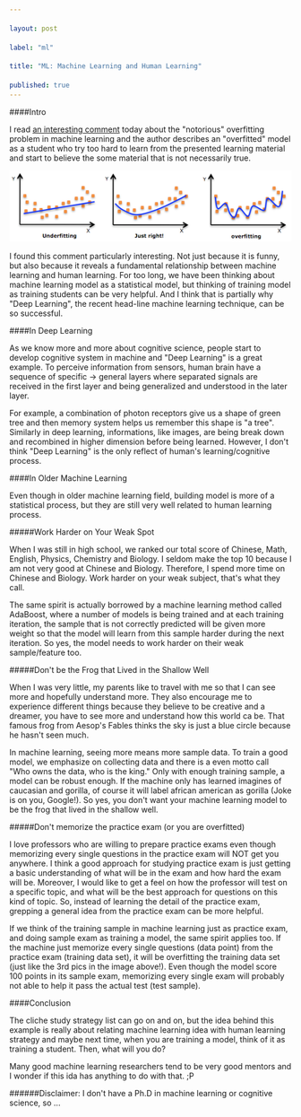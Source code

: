 ```yaml
---

layout: post

label: "ml"

title: "ML: Machine Learning and Human Learning"

published: true
---
```


####Intro

I read [an interesting comment](http://zhi.hu/o889) today about the "notorious" overfitting problem in machine learning and the author describes an "overfitted" model as a student who try too hard to learn from the presented learning material and start to believe the some material that is not necessarily true.

![The Interesting Book Write](https://raw.githubusercontent.com/WesleyyC/blog/gh-pages/images/machine-learn.png)

I found this comment particularly interesting. Not just because it is funny, but also because it reveals a fundamental relationship between machine learning and human learning. For too long, we have been thinking about machine learning model as a statistical model, but thinking of training model as training students can be very helpful. And I think that is partially why "Deep Learning", the recent head-line machine learning technique, can be so successful.

####In Deep Learning

As we know more and more about cognitive science, people start to develop cognitive system in machine and "Deep Learning" is a great example. To perceive information from sensors, human brain have a sequence of specific -> general layers where separated signals are received in the first layer and being generalized and understood in the later layer.

For example, a combination of photon receptors give us a shape of green tree and then memory system helps us remember this shape is "a tree". Similarly in deep learning, informations, like images, are being break down and recombined in higher dimension before being learned. However, I don't think "Deep Learning" is the only reflect of human's learning/cognitive process.

####In Older Machine Learning

Even though in older machine learning field, building model is more of a statistical process, but they are still very well related to human learning process.

#####Work Harder on Your Weak Spot

When I was still in high school, we ranked our total score of Chinese, Math, English, Physics, Chemistry and Biology. I seldom make the top 10 because I am not very good at Chinese and Biology. Therefore, I spend more time on Chinese and Biology. Work harder on your weak subject, that's what they call.

The same spirit is actually borrowed by a machine learning method called AdaBoost, where a number of models is being trained and at each training iteration, the sample that is not correctly predicted will be given more weight so that the model will learn from this sample harder during the next iteration. So yes, the model needs to work harder on their weak sample/feature too.

#####Don't be the Frog that Lived in the Shallow Well

When I was very little, my parents like to travel with me so that I can see more and hopefully understand more. They also encourage me to experience different things because they believe to be creative and a dreamer, you have to see more and understand how this world ca be. That famous frog from Aesop's Fables thinks the sky is just a blue circle because he hasn't seen much.

In machine learning, seeing more means more sample data. To train a good model, we emphasize on collecting data and there is a even motto call "Who owns the data, who is the king." Only with enough training sample, a model can be robust enough. If the machine only has learned imagines of caucasian and gorilla, of course it will label african american as gorilla (Joke is on you, Google!). So yes, you don't want your machine learning model to be the frog that lived in the shallow well.

#####Don't memorize the practice exam (or you are overfitted)

I love professors who are willing to prepare practice exams even though memorizing every single questions in the practice exam will NOT get you anywhere. I think a good approach for studying practice exam is just getting a basic understanding of what will be in the exam and how hard the exam will be. Moreover, I would like to get a feel on how the professor will test on a specific topic, and what will be the best approach for questions on this kind of topic. So, instead of learning the detail of the practice exam, grepping a general idea from the practice exam can be more helpful.

If we think of the training sample in machine learning just as practice exam, and doing sample exam as training a model, the same spirit applies too. If the machine just memorize every single questions (data point) from the practice exam (training data set), it will be overfitting the training data set (just like the 3rd pics in the image above!). Even though the model score 100 points in its sample exam, memorizing every single exam will probably not able to help it pass the actual test (test sample).

####Conclusion

The cliche study strategy list can go on and on, but the idea behind this example is really about relating machine learning idea with human learning strategy and maybe next time, when you are training a model, think of it as training a student. Then, what will you do?

Many good machine learning researchers tend to be very good mentors and I wonder if this ida has anything to do with that. ;P

######Disclaimer: I don't have a Ph.D in machine learning or cognitive science, so ...

<!-- This summer I was working on a machine learning model that is able to summarized pattern from sample images. In the model, there are multiple components and each component represents a single pattern that are similar to the pattern I want to summarized, the model pattern.  

During the development, I imagine the training process just like parents teaching their little baby what a rabbit is and each component will just be a image label the little baby create for recognizing rabbit. When parents points to something and point to a little rabbit, an image sample is store in baby's memory system. So after meeting many Mr.Bunny, our little baby will have a lot of sample of environment with rabbit. -->
